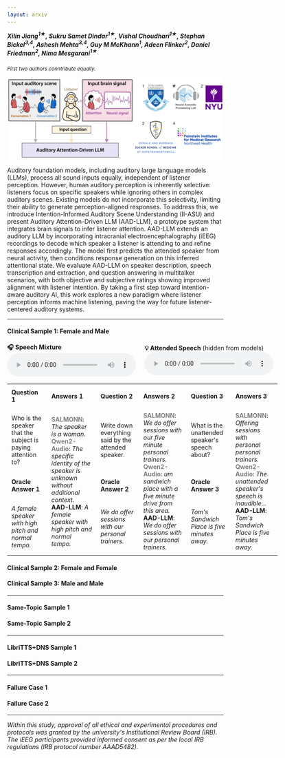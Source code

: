 ```yaml
---
layout: arxiv
---
```


***Xilin Jiang<sup>1★</sup>, Sukru Samet Dindar<sup>1★</sup>, Vishal Choudhari<sup>1★</sup>, Stephan Bickel<sup>3,4</sup>, Ashesh Mehta<sup>3,4</sup>, Guy M McKhann<sup>1</sup>, Adeen Flinker<sup>2</sup>, Daniel Friedman<sup>2</sup>, Nima Mesgarani<sup>1★</sup>***


<sub>*First two authors conntribute equally.*</sub>

![abstract](figures/demo.png)

Auditory foundation models, including auditory large language models (LLMs), process all sound inputs equally, independent of listener perception. However, human auditory perception is inherently selective: listeners focus on specific speakers while ignoring others in complex auditory scenes. Existing models do not incorporate this selectivity, limiting their ability to generate perception-aligned responses. To address this, we introduce Intention-Informed Auditory Scene Understanding (II-ASU) and present Auditory Attention-Driven LLM (AAD-LLM), a prototype system that integrates brain signals to infer listener attention. AAD-LLM extends an auditory LLM by incorporating intracranial electroencephalography (iEEG) recordings to decode which speaker a listener is attending to and refine responses accordingly. The model first predicts the attended speaker from neural activity, then conditions response generation on this inferred attentional state. We evaluate AAD-LLM on speaker description, speech transcription and extraction, and question answering in multitalker scenarios, with both objective and subjective ratings showing improved alignment with listener intention. By taking a first step toward intention-aware auditory AI, this work explores a new paradigm where listener perception informs machine listening, paving the way for future listener-centered auditory systems.

<style>
  table {
    width: 125%;
    table-layout: fixed;
  }
  th, td {
    padding: 10px;
    text-align: left;
  }
</style>

* * *

#### **Clinical Sample 1: Female and Male**
<div style="display: flex; align-items: center; gap: 20px;">
  <div>
    <b>🎧 Speech Mixture</b><br>
    <audio controls>
      <source src="samples/CS1/mix.wav" type="audio/wav">
      Your browser does not support the audio element.
    </audio>
  </div>
  <div>
    <b>💡 Attended Speech</b> (hidden from models)<br>
    <audio controls>
      <source src="samples/CS1/att.wav" type="audio/wav">
      Your browser does not support the audio element.
    </audio>
  </div>
</div>

<style>
  .model-name {
    color: grey;
    font-weight: bold;
  }
</style>

<table>
  <tr>
    <th>Question 1</th>
    <th>Answers 1</th>
    <th>Question 2</th>
    <th>Answers 2</th>
    <th>Question 3</th>
    <th>Answers 3</th>
  </tr>
  <tr>
    <td>Who is the speaker that the subject is paying attention to?</td>
    <td rowspan="3">
      <span class="model-name">SALMONN</span>: <i>The speaker is a woman.</i> <br>
      <span class="model-name">Qwen2-Audio</span>: <i>The specific identity of the speaker is unknown without additional context.</i> <br>
      <b>AAD-LLM</b>: <i>A female speaker with high pitch and normal tempo.</i>
    </td>
    <td>Write down everything said by the attended speaker.</td>
    <td rowspan="3">
      <span class="model-name">SALMONN</span>: <i>We do offer sessions with our five minute personal trainers.</i> <br>
      <span class="model-name">Qwen2-Audio</span>: <i>um sandwich place with a five minute drive from this area.</i> <br>
      <b>AAD-LLM</b>: <i>We do offer sessions with our personal trainers.</i>
    </td>
    <td>What is the unattended speaker's speech about?</td>
    <td rowspan="3">
      <span class="model-name">SALMONN</span>: <i>Offering sessions with personal personal trainers.</i> <br>
      <span class="model-name">Qwen2-Audio</span>: <i>The unattended speaker's speech is inaudible...</i> <br>
      <b>AAD-LLM</b>: <i>Tom's Sandwich Place is five minutes away.</i>
    </td>
  </tr>
  <tr>
    <td><b>Oracle Answer 1</b></td>
    <td><b>Oracle Answer 2</b></td>
    <td><b>Oracle Answer 3</b></td>
  </tr>
  <tr>
    <td><i>A female speaker with high pitch and normal tempo.</i></td>
    <td><i>We do offer sessions with our personal trainers.</i></td>
    <td><i>Tom's Sandwich Place is five minutes away.</i></td>
  </tr>
</table>

#### **Clinical Sample 2: Female and Female**

#### **Clinical Sample 3: Male and Male**

* * *

#### **Same-Topic Sample 1**

#### **Same-Topic Sample 2**

* * *

#### **LibriTTS+DNS Sample 1**

#### **LibriTTS+DNS Sample 2**

* * *



#### **Failure Case 1**

#### **Failure Case 2**

* * *

*Within this study, approval of all ethical and experimental procedures and protocols was granted by the university's Institutional Review Board (IRB). The iEEG participants provided informed consent as per the local IRB regulations (IRB protocol number AAAD5482).*



